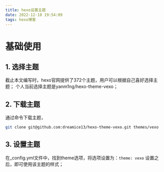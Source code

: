 ```yaml
---
title: hexo设置主题
date: 2022-12-10 19:54:09
tags: hexo博客
---
```


# 基础使用
## 1. 选择主题
截止本文编写时，hexo官网提供了372个主题，用户可以根据自己喜好选择主题；
个人当前选择主题是yanm1ng/hexo-theme-vexo；

## 2. 下载主题
通过命令下载主题，
```bash
git clone git@github.com:dreamice13/hexo-theme-vexo.git themes/vexo
```
## 3. 设置主题
在_config.yml文件中，找到theme选项，将选项设置为：`theme: vexo`
设置之后，即可使用该主题的样式；

